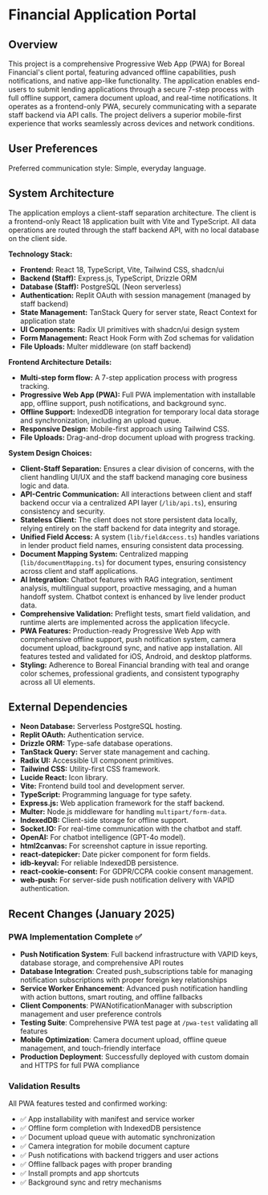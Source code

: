 # Financial Application Portal

## Overview

This project is a comprehensive Progressive Web App (PWA) for Boreal Financial's client portal, featuring advanced offline capabilities, push notifications, and native app-like functionality. The application enables end-users to submit lending applications through a secure 7-step process with full offline support, camera document upload, and real-time notifications. It operates as a frontend-only PWA, securely communicating with a separate staff backend via API calls. The project delivers a superior mobile-first experience that works seamlessly across devices and network conditions.

## User Preferences

Preferred communication style: Simple, everyday language.

## System Architecture

The application employs a client-staff separation architecture. The client is a frontend-only React 18 application built with Vite and TypeScript. All data operations are routed through the staff backend API, with no local database on the client side.

**Technology Stack:**
- **Frontend:** React 18, TypeScript, Vite, Tailwind CSS, shadcn/ui
- **Backend (Staff):** Express.js, TypeScript, Drizzle ORM
- **Database (Staff):** PostgreSQL (Neon serverless)
- **Authentication:** Replit OAuth with session management (managed by staff backend)
- **State Management:** TanStack Query for server state, React Context for application state
- **UI Components:** Radix UI primitives with shadcn/ui design system
- **Form Management:** React Hook Form with Zod schemas for validation
- **File Uploads:** Multer middleware (on staff backend)

**Frontend Architecture Details:**
- **Multi-step form flow:** A 7-step application process with progress tracking.
- **Progressive Web App (PWA):** Full PWA implementation with installable app, offline support, push notifications, and background sync.
- **Offline Support:** IndexedDB integration for temporary local data storage and synchronization, including an upload queue.
- **Responsive Design:** Mobile-first approach using Tailwind CSS.
- **File Uploads:** Drag-and-drop document upload with progress tracking.

**System Design Choices:**
- **Client-Staff Separation:** Ensures a clear division of concerns, with the client handling UI/UX and the staff backend managing core business logic and data.
- **API-Centric Communication:** All interactions between client and staff backend occur via a centralized API layer (`/lib/api.ts`), ensuring consistency and security.
- **Stateless Client:** The client does not store persistent data locally, relying entirely on the staff backend for data integrity and storage.
- **Unified Field Access:** A system (`lib/fieldAccess.ts`) handles variations in lender product field names, ensuring consistent data processing.
- **Document Mapping System:** Centralized mapping (`lib/documentMapping.ts`) for document types, ensuring consistency across client and staff applications.
- **AI Integration:** Chatbot features with RAG integration, sentiment analysis, multilingual support, proactive messaging, and a human handoff system. Chatbot context is enhanced by live lender product data.
- **Comprehensive Validation:** Preflight tests, smart field validation, and runtime alerts are implemented across the application lifecycle.
- **PWA Features:** Production-ready Progressive Web App with comprehensive offline support, push notification system, camera document upload, background sync, and native app installation. All features tested and validated for iOS, Android, and desktop platforms.
- **Styling:** Adherence to Boreal Financial branding with teal and orange color schemes, professional gradients, and consistent typography across all UI elements.

## External Dependencies

- **Neon Database:** Serverless PostgreSQL hosting.
- **Replit OAuth:** Authentication service.
- **Drizzle ORM:** Type-safe database operations.
- **TanStack Query:** Server state management and caching.
- **Radix UI:** Accessible UI component primitives.
- **Tailwind CSS:** Utility-first CSS framework.
- **Lucide React:** Icon library.
- **Vite:** Frontend build tool and development server.
- **TypeScript:** Programming language for type safety.
- **Express.js:** Web application framework for the staff backend.
- **Multer:** Node.js middleware for handling `multipart/form-data`.
- **IndexedDB:** Client-side storage for offline support.
- **Socket.IO:** For real-time communication with the chatbot and staff.
- **OpenAI:** For chatbot intelligence (GPT-4o model).
- **html2canvas:** For screenshot capture in issue reporting.
- **react-datepicker:** Date picker component for form fields.
- **idb-keyval:** For reliable IndexedDB persistence.
- **react-cookie-consent:** For GDPR/CCPA cookie consent management.
- **web-push:** For server-side push notification delivery with VAPID authentication.

## Recent Changes (January 2025)

### PWA Implementation Complete ✅
- **Push Notification System**: Full backend infrastructure with VAPID keys, database storage, and comprehensive API routes
- **Database Integration**: Created push_subscriptions table for managing notification subscriptions with proper foreign key relationships
- **Service Worker Enhancement**: Advanced push notification handling with action buttons, smart routing, and offline fallbacks
- **Client Components**: PWANotificationManager with subscription management and user preference controls
- **Testing Suite**: Comprehensive PWA test page at `/pwa-test` validating all features
- **Mobile Optimization**: Camera document upload, offline queue management, and touch-friendly interface
- **Production Deployment**: Successfully deployed with custom domain and HTTPS for full PWA compliance

### Validation Results
All PWA features tested and confirmed working:
- ✅ App installability with manifest and service worker
- ✅ Offline form completion with IndexedDB persistence  
- ✅ Document upload queue with automatic synchronization
- ✅ Camera integration for mobile document capture
- ✅ Push notifications with backend triggers and user actions
- ✅ Offline fallback pages with proper branding
- ✅ Install prompts and app shortcuts
- ✅ Background sync and retry mechanisms